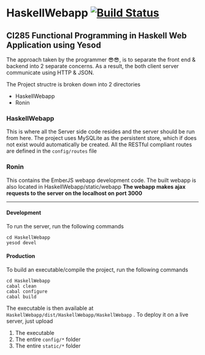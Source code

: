 # HaskellWebapp  [![Build Status](https://travis-ci.org/Lxrd-AJ/HaskellWebapp.svg?branch=master)](https://travis-ci.org/Lxrd-AJ/HaskellWebapp)
## CI285 Functional Programming in Haskell Web Application using Yesod
The approach taken by the programmer 😎😎, is to separate the front end & backend into 2 separate concerns.
As a result, the both client server communicate using HTTP & JSON. 

The Project structre is broken down into 2 directories
* HaskellWebapp
* Ronin

### HaskellWebapp
This is where all the Server side code resides and the server should be run from here.
The project uses MySQLite as the persistent store, which if does not exist would automatically be created.
All the RESTful compliant routes are defined in the `config/routes` file
### Ronin
This contains the EmberJS webapp development code. The built webapp is also located in HaskellWebapp/static/webapp
**The webapp makes ajax requests to the server on the localhost on port 3000**

___
#### Development
To run the server, run the following commands
``` 
cd HaskellWebapp
yesod devel
```
#### Production
To build an executable/compile the project, run the following commands
```
cd HaskellWebapp
cabal clean
cabal configure
cabal build
```
The executable is then available at `HaskellWebapp/dist/HaskellWebapp/HaskellWebapp` .
To deploy it on a live server, just upload

1. The executable
2. The entire `config/*` folder
3. The entire `static/*` folder


